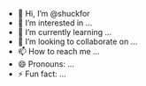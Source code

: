 - 👋 Hi, I’m @shuckfor
- 👀 I’m interested in ...
- 🌱 I’m currently learning ...
- 💞️ I’m looking to collaborate on ...
- 📫 How to reach me ...
- 😄 Pronouns: ...
- ⚡ Fun fact: ...

<!---
shuckfor/shuckfor is a ✨ special ✨ repository because its `README.md` (this file) appears on your GitHub profile.
You can click the Preview link to take a look at your changes.
--->
